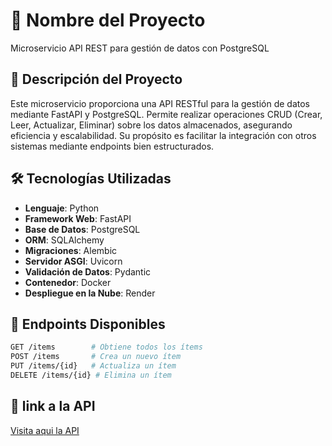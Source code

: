 # 📌 Nombre del Proyecto

Microservicio API REST para gestión de datos con PostgreSQL

## 📖 Descripción del Proyecto

Este microservicio proporciona una API RESTful para la gestión de datos mediante FastAPI y PostgreSQL. Permite realizar operaciones CRUD (Crear, Leer, Actualizar, Eliminar) sobre los datos almacenados, asegurando eficiencia y escalabilidad. Su propósito es facilitar la integración con otros sistemas mediante endpoints bien estructurados.

## 🛠 Tecnologías Utilizadas

- **Lenguaje**: Python  
- **Framework Web**: FastAPI  
- **Base de Datos**: PostgreSQL  
- **ORM**: SQLAlchemy  
- **Migraciones**: Alembic  
- **Servidor ASGI**: Uvicorn  
- **Validación de Datos**: Pydantic  
- **Contenedor**: Docker  
- **Despliegue en la Nube**: Render 


## 🔗 Endpoints Disponibles

```bash
GET /items        # Obtiene todos los ítems  
POST /items       # Crea un nuevo ítem  
PUT /items/{id}   # Actualiza un ítem  
DELETE /items/{id} # Elimina un ítem  
```

## 🔗 link a la API

[Visita aqui la API](https://microserviciouni.onrender.com/docs)



